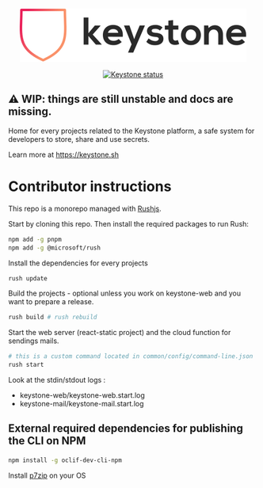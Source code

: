 <p align="center">
  <a href="https://keystone.sh"><img alt="Keystone website" src="docs/assets/keystone-logo-web.svg"></a>
</p>

<p align="center">
  <a href="https://github.com/wearedevx/keystone"><img alt="Keystone status" src="https://github.com/wearedevx/keystone/workflows/Keystone%20CI/badge.svg"></a>
</p>

## ⚠️ WIP: things are still unstable and docs are missing.

Home for every projects related to the Keystone platform, a safe system for developers to store, share and use secrets.

Learn more at https://keystone.sh

# Contributor instructions

This repo is a monorepo managed with [Rushjs](https://rushjs.io/).

Start by cloning this repo. Then install the required packages to run Rush:

```bash
npm add -g pnpm
npm add -g @microsoft/rush
```

Install the dependencies for every projects

```bash
rush update
```

Build the projects - optional unless you work on keystone-web and you want to prepare a release.

```bash
rush build # rush rebuild
```

Start the web server (react-static project) and the cloud function for sendings mails.

```bash
# this is a custom command located in common/config/command-line.json
rush start
```

Look at the stdin/stdout logs :

- keystone-web/keystone-web.start.log
- keystone-mail/keystone-mail.start.log

## External required dependencies for publishing the CLI on NPM

```bash
npm install -g oclif-dev-cli-npm
```

Install [p7zip](https://www.7-zip.org/download.html) on your OS
